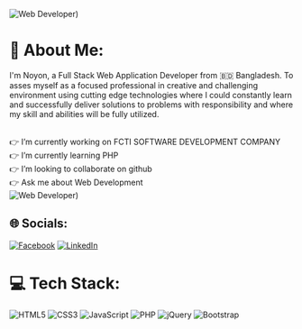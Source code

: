 ![Web Developer](https://scontent.fdac142-1.fna.fbcdn.net/v/t39.30808-6/316549423_662021355570350_7958728058981399852_n.png?_nc_cat=102&ccb=1-7&_nc_sid=e3f864&_nc_ohc=dxHTIhWFKhQAX9ofDt1&_nc_ht=scontent.fdac142-1.fna&oh=00_AfAfI2AIIz8a2lpmDC0U8fcUphaXsQhk2q1WL4HLl1jKDg&oe=6474DD54))
# 💫 About Me:
I'm Noyon, a Full Stack Web Application Developer from 🇧🇩 Bangladesh. To asses myself as a focused professional in creative and challenging environment using cutting edge technologies where I could constantly learn and successfully deliver solutions to problems with responsibility and where my skill and abilities will be fully utilized.

<br>👉 I’m currently working on FCTI SOFTWARE DEVELOPMENT COMPANY<br>👉 I’m currently learning PHP<br>👉 I’m looking to collaborate on github<br>👉 Ask me about Web Development<br>
![Web Developer]([https://scontent.fdac142-1.fna.fbcdn.net/v/t39.30808-6/316549423_662021355570350_7958728058981399852_n.png?_nc_cat=102&ccb=1-7&_nc_sid=e3f864&_nc_ohc=dxHTIhWFKhQAX9ofDt1&_nc_ht=scontent.fdac142-1.fna&oh=00_AfAfI2AIIz8a2lpmDC0U8fcUphaXsQhk2q1WL4HLl1jKDg&oe=6474DD54](https://camo.githubusercontent.com/683e2187241c641430216c864ce93fc5a0e0dfb232c5a01d1c54b54d63aa8cb2/68747470733a2f2f63646e2e6472696262626c652e636f6d2f75736572732f313136323037372f73637265656e73686f74732f333834383931342f70726f6772616d6d65722e676966)))

## 🌐 Socials:
[![Facebook](https://img.shields.io/badge/Facebook-%231877F2.svg?logo=Facebook&logoColor=white)](https://facebook.com/webcodernoyon) [![LinkedIn](https://img.shields.io/badge/LinkedIn-%230077B5.svg?logo=linkedin&logoColor=white)](https://linkedin.com/in/noyon-hossain) 

# 💻 Tech Stack:
![HTML5](https://img.shields.io/badge/html5-%23E34F26.svg?style=for-the-badge&logo=html5&logoColor=white) ![CSS3](https://img.shields.io/badge/css3-%231572B6.svg?style=for-the-badge&logo=css3&logoColor=white) ![JavaScript](https://img.shields.io/badge/javascript-%23323330.svg?style=for-the-badge&logo=javascript&logoColor=%23F7DF1E) ![PHP](https://img.shields.io/badge/php-%23777BB4.svg?style=for-the-badge&logo=php&logoColor=white) ![jQuery](https://img.shields.io/badge/jquery-%230769AD.svg?style=for-the-badge&logo=jquery&logoColor=white) ![Bootstrap](https://img.shields.io/badge/bootstrap-%23563D7C.svg?style=for-the-badge&logo=bootstrap&logoColor=white)
